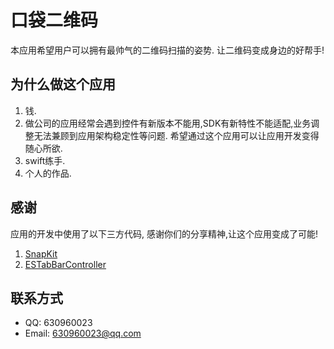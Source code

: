 # 口袋二维码
本应用希望用户可以拥有最帅气的二维码扫描的姿势. 让二维码变成身边的好帮手!

## 为什么做这个应用
1. 钱.
2. 做公司的应用经常会遇到控件有新版本不能用,SDK有新特性不能适配,业务调整无法兼顾到应用架构稳定性等问题. 希望通过这个应用可以让应用开发变得随心所欲.
3. swift练手.
4. 个人的作品.

## 感谢
应用的开发中使用了以下三方代码, 感谢你们的分享精神,让这个应用变成了可能!
1. [SnapKit](https://github.com/SnapKit/SnapKit)
2. [ESTabBarController](https://github.com/eggswift/ESTabBarController)
## 联系方式
* QQ: 630960023
* Email: 630960023@qq.com
